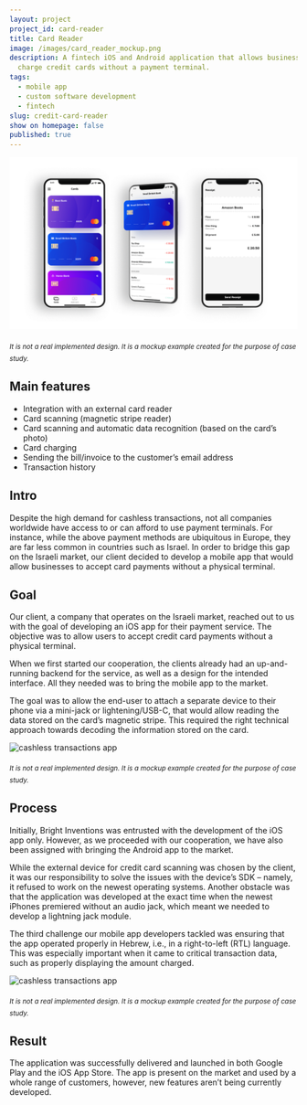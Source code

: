 ```yaml
---
layout: project
project_id: card-reader
title: Card Reader
image: /images/card_reader_mockup.png
description: A fintech iOS and Android application that allows businesses to
  charge credit cards without a payment terminal.
tags:
  - mobile app
  - custom software development
  - fintech
slug: credit-card-reader
show on homepage: false
published: true
---
```

![cashless transactions app](/images/card_reader_mockups.png)

<sub>*It is not a real implemented design. It is a mockup example created for the purpose of case study.*</sub>

## Main features

* Integration with an external card reader
* Card scanning (magnetic stripe reader)
* Card scanning and automatic data recognition (based on the card’s photo)
* Card charging
* Sending the bill/invoice to the customer’s email address
* Transaction history

## Intro

Despite the high demand for cashless transactions, not all companies worldwide have access to or can afford to use payment terminals. For instance, while the above payment methods are ubiquitous in Europe, they are far less common in countries such as Israel. In order to bridge this gap on the Israeli market, our client decided to develop a mobile app that would allow businesses to accept card payments without a physical terminal.

## Goal

Our client, a company that operates on the Israeli market, reached out to us with the goal of developing an iOS app for their payment service. The objective was to allow users to accept credit card payments without a physical terminal. 

When we first started our cooperation, the clients already had an up-and-running backend for the service, as well as a design for the intended interface. All they needed was to bring the mobile app to the market.

The goal was to allow the end-user to attach a separate device to their phone via a mini-jack or lightening/USB-C, that would allow reading the data stored on the card’s magnetic stripe.  This required the right technical approach towards decoding the information stored on the card.

![cashless transactions app](/images/card_reader_mobile.png)

<sub>*It is not a real implemented design. It is a mockup example created for the purpose of case study.*</sub>

## Process

Initially, Bright Inventions was entrusted with the development of the iOS app only. However, as we proceeded with our cooperation, we have also been assigned with bringing the Android app to the market.

While the external device for credit card scanning was chosen by the client, it was our responsibility to solve the issues with the device’s SDK – namely, it refused to work on the newest operating systems. Another obstacle was that the application was developed at the exact time when the newest iPhones premiered without an audio jack, which meant we needed to develop a lightning jack module.

The third challenge our mobile app developers tackled was ensuring that the app operated properly in Hebrew, i.e., in a right-to-left (RTL) language. This was especially important when it came to critical transaction data, such as properly displaying the amount charged.

![cashless transactions app](/images/card_reader_mockup3.png)

<sub>*It is not a real implemented design. It is a mockup example created for the purpose of case study.*</sub>

## Result

The application was successfully delivered and launched in both Google Play and the iOS App Store. The app is present on the market and used by a whole range of customers, however, new features aren’t being currently developed.
